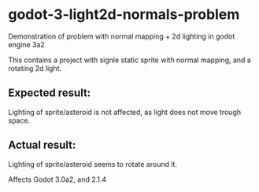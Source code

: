 # godot-3-light2d-normals-problem
Demonstration of problem with normal mapping + 2d lighting in godot engine 3a2

This contains a project with signle static sprite with normal mapping, and a rotating 2d light.

## Expected result:
Lighting of sprite/asteroid is not affected, as light does not move trough space.

## Actual result:
Lighting of sprite/asteroid seems to rotate around it.

Affects Godot 3.0a2, and 2.1.4
